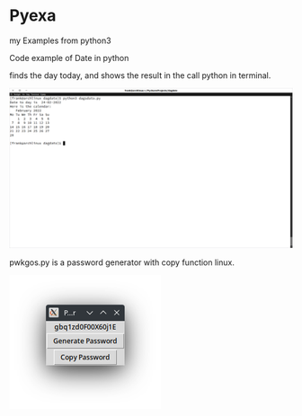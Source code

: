 # Pyexa
my Examples from python3

Code example of Date in python

finds the day today, and shows the result in the call python in terminal.

<img src="https://github.com/Hvemmse/Pyexa/blob/main/example.png?raw=true"> </src>

pwkgos.py is a password generator with copy function linux.

<img src="https://github.com/Hvemmse/Pyexa/blob/main/pwkgos.png?raw=true"> </src>
